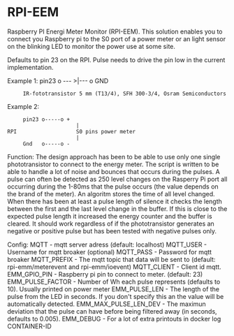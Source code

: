 RPI-EEM
=======

Raspberry PI Energi Meter Monitor (RPI-EEM). This solution enables you to connect you Raspberry pi to the S0 port of a power meter or an light sensor on the blinking LED to monitor the power use at some site.

Defaults to pin 23 on the RPI. Pulse needs to drive the pin low in the current implementation. 

Example 1: pin23 o --- >|--- o GND
                
         IR-fototransistor 5 mm (T13/4), SFH 300-3/4, Osram Semiconductors
         
Example 2:  
         
         pin23 o-----o +
                          | 
    RPI                   S0 pins power meter
                          |
         Gnd   o-----o - 
         
Function: The design approach has been to be able to use only one single phototransistor to connect to the energy meter.  The script is written to be able to handle a lot of noise and bounces that occurs during the pulses. A pulse can often be detected as 250 level changes on the Rasperry Pi port all occurring during the 1-80ms that the pulse occurs (the value depends on the brand of the meter). An algoritm stores the time of all level changed. When there has been at least a pulse length of silence it checks the length between the first and the last level change in the buffer. If this is close to the expected pulse length it increased the energy counter and the buffer is cleared. It should work regardless of if the phototransistor generates an negative or positive pulse but has been tested with negative pulses only.

  Config:
  MQTT - mqtt server adress (default: localhost)
  MQTT_USER - Username for mqtt broaker (optional)
  MQTT_PASS - Password for mqtt broaker
  MQTT_PREFIX - The mqtt topic that data will be sent to (default: rpi-emm/meterevent and rpi-emm/ioevent)
  MQTT_CLIENT - Client id mqtt.
  EMM_GPIO_PIN - Raspberry pi pin to connect to meter. (default: 23)
  EMM_PULSE_FACTOR - Number of Wh each pulse represents (defaults to 10). Usually printed on power meter
  EMM_PULSE_LEN - The length of the pulse from the LED in seconds. If you don't specify this an the value will be automatically detected.
  EMM_MAX_PULSE_LEN_DEV - The maximun deviation that the pulse can have before being filtered away (in seconds, defaults to 0.005).
  EMM_DEBUG - For a lot of extra printouts in docker log CONTAINER-ID
